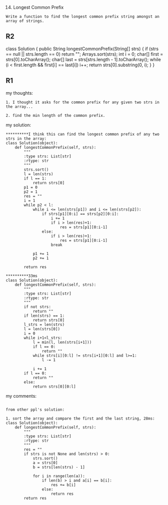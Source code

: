 14. Longest Common Prefix
```
Write a function to find the longest common prefix string amongst an array of strings.
```

R2
------
class Solution {
    public String longestCommonPrefix(String[] strs) {
        if (strs == null || strs.length == 0) return "";
        Arrays.sort(strs);
        int i = 0;
        char[] first = strs[0].toCharArray();
        char[] last = strs[strs.length - 1].toCharArray();
        while (i < first.length && first[i] == last[i]) i++;
        return strs[0].substring(0, i);
    }
}


R1
------
my thoughts:
```
1. I thought it asks for the common prefix for any given two strs in the array...

2. find the min length of the common prefix.
```


my solution:
```
**********I think this can find the longest common prefix of any two strs in the array:
class Solution(object):
    def longestCommonPrefix(self, strs):
        """
        :type strs: List[str]
        :rtype: str
        """
        strs.sort()
        l = len(strs)
        if l == 1:
            return strs[0]
        p1 = 0
        p2 = 1
        res = ""
        i = 1
        while p2 < l:
            while i <= len(strs[p1]) and i <= len(strs[p2]):
                if strs[p1][0:i] == strs[p2][0:i]:
                    i += 1
                    if i > len(res)+1:
                        res = strs[p1][0:i-1]
                else:
                    if i > len(res)+1:
                        res = strs[p1][0:i-1]
                    break
                    
            p1 += 1
            p2 += 1
            
        return res
		
**********33ms
class Solution(object):
    def longestCommonPrefix(self, strs):
        """
        :type strs: List[str]
        :rtype: str
        """
        if not strs:
            return ""
        if len(strs) == 1:
            return strs[0]
        l_strs = len(strs)
        l = len(strs[0])
        i = 0
        while i+1<l_strs:
            l = min(l, len(strs[i+1]))
            if l == 0:
                return ""
            while strs[i][0:l] != strs[i+1][0:l] and l>=1:
                l -= 1
            
            i += 1
        if l == 0:
            return ""
        else:
            return strs[0][0:l]		
```

my comments:
```

from other ppl's solution:

1. sort the array and compare the first and the last string, 28ms:
class Solution(object):
    def longestCommonPrefix(self, strs):
        """
        :type strs: List[str]
        :rtype: str
        """
        res = ""
        if strs is not None and len(strs) > 0:
            strs.sort()
            a = strs[0]
            b = strs[len(strs) - 1]
            
            for i in range(len(a)):
                if len(b) > i and a[i] == b[i]:
                    res += b[i]
                else:
                    return res
        return res
```


